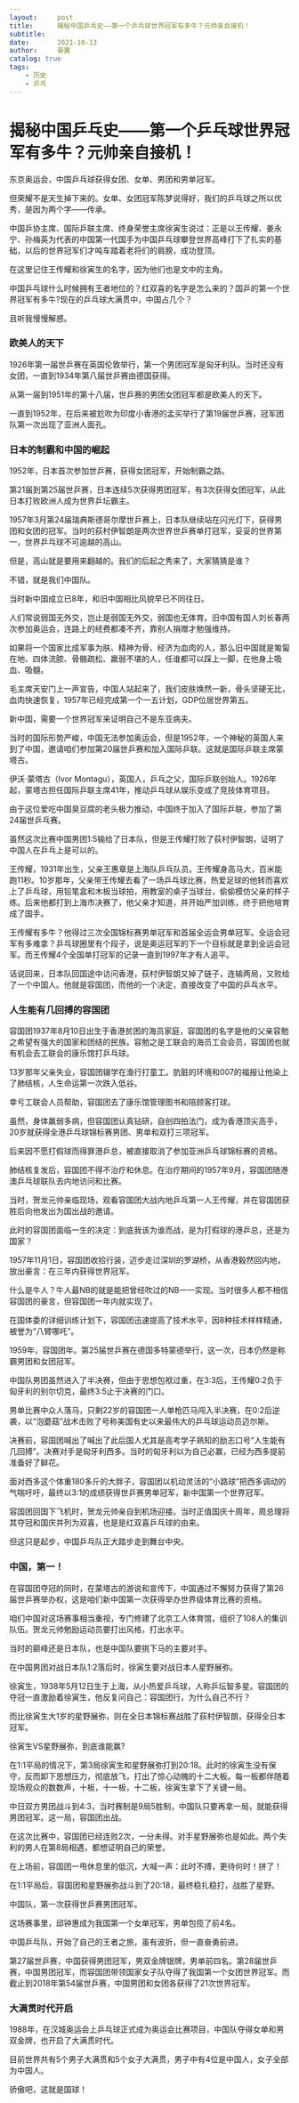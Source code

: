 ```yaml
---
layout:     post
title:      揭秘中国乒乓史——第一个乒乓球世界冠军有多牛？元帅亲自接机！
subtitle:   
date:       2021-10-13
author:     奋翼
catalog: true
tags:
    - 历史
    - 乒乓
---
```



# 揭秘中国乒乓史——第一个乒乓球世界冠军有多牛？元帅亲自接机！

东京奥运会，中国乒乓球获得女团、女单、男团和男单冠军。

但荣耀不是天生掉下来的。女单、女团冠军陈梦说得好，我们的乒乓球之所以优秀，是因为两个字——传承。

中国乒协主席、国际乒联主席、终身荣誉主席徐寅生说过：正是以王传耀、姜永宁、孙梅英为代表的中国第一代国手为中国乒乓球攀登世界高峰打下了扎实的基础，以后的世界冠军们才吨车踏着老将们的肩膀，成功登顶。

在这里记住王传耀和徐寅生的名字，因为他们也是文中的主角。

中国乒乓球什么时候拥有王者地位的？红双喜的名字是怎么来的？国乒的第一个世界冠军有多牛?现在的乒乓球大满贯中，中国占几个？

且听我慢慢解惑。

### 欧美人的天下

1926年第一届世乒赛在英国伦敦举行，第一个男团冠军是匈牙利队。当时还没有女团，一直到1934年第八届世乒赛由德国获得。

从第一届到1951年的第十八届，世乒赛的男团女团冠军都是欧美人的天下。

一直到1952年，在后来被尬吹为印度小香港的孟买举行了第19届世乒赛，冠军团队第一次出现了亚洲人面孔。

### 日本的制霸和中国的崛起

1952年，日本首次参加世乒赛，获得女团冠军，开始制霸之路。

第21届到第25届世乒赛，日本连续5次获得男团冠军，有3次获得女团冠军，从此日本打败欧洲人成为世界乒坛霸主。

1957年3月第24届瑞典斯德哥尔摩世乒赛上，日本队继续站在闪光灯下，获得男团和女团的冠军。当时的荻村伊智朗是两次世界世乒赛单打冠军，妥妥的世界第一，世界乒乓球不可逾越的高山。

但是，高山就是要用来翻越的。我们的后起之秀来了，大家猜猜是谁？

不错，就是我们中国队。

当时新中国成立已8年，和旧中国相比风貌早已不同往日。

人们常说弱国无外交，岂止是弱国无外交，弱国也无体育。旧中国有国人刘长春两次参加奥运会，连路上的经费都凑不齐，靠别人捐赠才勉强维持。

如果将一个国家比成军事为肤、精神为骨、经济为血肉的人，那么旧中国就是匍匐在地、四体流脓、骨骼疏松、羸弱不堪的人，任谁都可以踩上一脚，在他身上吸血、吸髓。

毛主席天安门上一声宣告，中国人站起来了，我们皮肤焕然一新，骨头坚硬无比，血肉快速恢复，1957年已经完成第一个一五计划，GDP位居世界第五。

新中国，需要一个世界冠军来证明自己不是东亚病夫。

当时的国际形势严峻，中国无法参加奥运会，但是1952年，一个神秘的英国人来到了中国，邀请咱们参加第20届世乒赛和加入国际乒联。这就是国际乒联主席蒙塔古。

伊沃·蒙塔古（Ivor Montagu），英国人，乒乓之父，国际乒联创始人。1926年起，蒙塔古担任国际乒联主席41年，推动乒乓球从娱乐变成了竞技体育项目。

由于这位爱吃中国臭豆腐的老头极力推动，中国终于加入了国际乒联，参加了第24届世乒乓赛。

虽然这次比赛中国男团1:5输给了日本队，但是王传耀打败了荻村伊智朗，证明了中国人在乒乓上是可以的。

王传耀，1931年出生，父亲王惠章是上海队乒乓队员。王传耀身高马大，百米能跑11秒。10岁那年，父亲带王传耀去看了一场乒乓球比赛，热爱足球的他转而喜欢上了乒乓球，用铅笔盒和木板当球拍，用教室的桌子当球台，偷偷模仿父亲的样子练。后来他都打到上海市决赛了，他父亲才知道，并开始严加训练，终于把他培育成了国手。

王传耀有多牛？他得过三次全国锦标赛男单冠军和首届全运会男单冠军。全运会冠军有多难拿？乒乓球圈里有个段子，说是奥运冠军的下一个目标就是拿到全运会冠军。而王传耀4个全国单打冠军的记录一直到1997年才有人追平。

话说回来，日本队回国途中访问香港，荻村伊智朗又掉了链子，连输两局，又败给了一个中国人。他就是容国团，而他的一个决定，直接改变了中国的乒乓水平。

### 人生能有几回搏的容国团

容国团1937年8月10日出生于香港贫困的海员家庭，容国团的名字是他的父亲容勉之希望有强大的国家和团结的民族。容勉之是工联会的海员工会会员，容国团也就有机会去工联会的康乐馆打乒乓球。

13岁那年父亲失业，容国团辍学在渔行打童工。肮脏的环境和007的福报让他染上了肺结核，人生命运第一次跌入低谷。

幸亏工联会人员帮助，容国团去了康乐馆管理图书和陪顾客打球。

虽然，身体羸弱多病，但容国团认真钻研，自创四拍法门，成为香港顶尖高手，20岁就获得全港乒乓球锦标赛男团、男单和双打三项冠军。

后来因不愿打假球而得罪港乒总，被直接取消了参加亚洲乒乓球锦标赛的资格。

肺结核复发后，容国团不得不治疗和休息。在治疗期间的1957年9月，容国团随港澳乒乓球联队去内地访问和比赛。

当时，贺龙元帅亲临现场，观看容国团大战内地乒乓第一人王传耀，并在容国团获胜后向他发出为国出战的邀请。

此时的容国团面临一生的决定：到底我该为谁而战，是为打假球的港乒总，还是为国家？

1957年11月1日，容国团收拾行装，迈步走过深圳的罗湖桥，从香港毅然回内地，放出豪言：在三年内获得世界冠军。

什么是牛人？牛人最NB的就是能把曾经吹过的NB一一实现。当时很多人都不相信容国团的豪言，但容国团一年内就实现了。

在国体委的详细训练计划下，容国团迅速提高了技术水平，因8种技术样样精通，被誉为“八臂哪吒”。

1959年，容国团年。第25届世乒赛在德国多特蒙德举行，这一次，日本仍然是称霸男团和女团冠军。

中国队男团虽然进入了半决赛，但由于思想包袱过重，在3:3后，王传耀0:2负于匈牙利的别尔切克，最终3:5止于决赛的门口。

男单比赛中众人落马，只剩22岁的容国团一人单枪匹马闯入半决赛，在0:2后逆袭，以“泡蘑菇”战术击败了号称美国有史以来最伟大的乒乓球运动员迈尔斯。

决赛前，容国团喊出了喊出了此后国人尤其是高考学子熟知的励志口号“人生能有几回搏”。决赛对手是匈牙利西多。当时的匈牙利以为自己必赢，已经为西多提前准备好了鲜花。

面对西多这个体重180多斤的大胖子，容国团以机动灵活的“小路球”把西多调动的气喘吁吁，最终以3:1的成绩获得世乒赛男单冠军，新中国第一个世界冠军。

容国团回国下飞机时，贺龙元帅亲自到机场迎接。当时正值国庆十周年，周总理将其夺冠和国庆并列为双喜，也是是红双喜乒乓球的由来。

但这只是起步，中国乒乓队正大踏步走到舞台中央。

### 中国，第一！

在容国团夺冠的同时，在蒙塔古的游说和宣传下，中国通过不懈努力获得了第26届世乒赛举办权，这是咱们新中国第一次获得举办世界级体育比赛的资格。

咱们中国对这场赛事相当重视，专门修建了北京工人体育馆，组织了108人的集训队伍。贺龙元帅勉励运动员要打出风格，打出水平。

当时的巅峰还是日本队，也是中国队要挑下马的主要对手。

在中国男团对战日本队1:2落后时，徐寅生要对战日本人星野展弥。

徐寅生，1938年5月12日生于上海，从小热爱乒乓球，人称乒坛智多星。容国团的夺冠一直激励着徐寅生，他反复问自己：容国团行，为什么自己不行？

而比徐寅生大1岁的星野展弥，则在全日本锦标赛战胜了荻村伊智朗，获得全日本冠军。

徐寅生VS星野展弥，到底谁能赢?

在1:1平局的情况下，第3局徐寅生和星野展弥打到20:18。此时的徐寅生没有保守，反而卸下思想压力，彻底放飞，打出了惊心动魄的十二大板。每一板都伴随着现场观众的数数声，十板，十一板，十二板，徐寅生拿下了关键一局。

中日双方男团战斗到4:3，当时赛制是9局5胜制，中国队只要再拿一局，就能获得男团冠军。这一局，容国团出战。

在这次比赛中，容国团已经连败2次，一分未得。对手星野展弥也是如此。两个失利的男人在第8局相遇，都想证明自己的荣誉。

在上场前，容国团一甩休息里的低沉，大喊一声：此时不搏，更待何时！拼了！

在1:1平局后，容国团和星野展弥战斗到了20:18，最终稳扎稳打，战胜了星野。

中国队，第一次获得世乒赛男团冠军。

这场赛事里，邱钟惠成为我国第一个女单冠军，男单包揽了前4名。

中国乒乓队，开始了自己的王者之旅，虽有波折，但一直奋勇前进。

第27届世乒赛，中国获得男团冠军，男双金牌银牌，男单前四名。第28届世乒赛，中国男团冠军，而容国团带领国家女子队夺得了我国第一个女团世界冠军。而截止到2018年第54届世乒赛，中国男团和女团各获得了21次世界冠军。

### 大满贯时代开启

1988年，在汉城奥运会上乒乓球正式成为奥运会比赛项目，中国队夺得女单和男双金牌，也开启了大满贯时代。

目前世界共有5个男子大满贯和5个女子大满贯，男子中有4位是中国人，女子全部为中国人。

骄傲吧，这就是国球！

